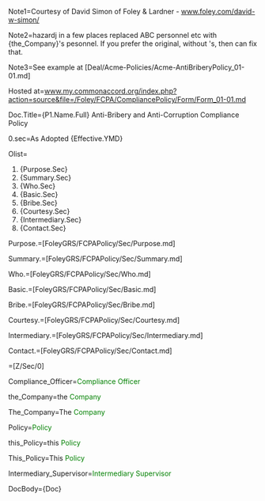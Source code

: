 Note1=Courtesy of David Simon of Foley & Lardner - www.foley.com/david-w-simon/

Note2=hazardj in a few places replaced ABC personnel etc with {the_Company}'s pesonnel.  If you prefer the original, without 's, then can fix that.

Note3=See example at [Deal/Acme-Policies/Acme-AntiBriberyPolicy_01-01.md]

Hosted at=www.my.commonaccord.org/index.php?action=source&file=/Foley/FCPA/CompliancePolicy/Form/Form_01-01.md

Doc.Title={P1.Name.Full} Anti-Bribery and Anti-Corruption Compliance Policy

0.sec=As Adopted {Effective.YMD}

Olist=<ol><li>{Purpose.Sec}<li>{Summary.Sec}<li>{Who.Sec}<li>{Basic.Sec}<li>{Bribe.Sec}<li>{Courtesy.Sec}<li>{Intermediary.Sec}<li>{Contact.Sec}</ol>

Purpose.=[FoleyGRS/FCPAPolicy/Sec/Purpose.md]

Summary.=[FoleyGRS/FCPAPolicy/Sec/Summary.md]

Who.=[FoleyGRS/FCPAPolicy/Sec/Who.md]

Basic.=[FoleyGRS/FCPAPolicy/Sec/Basic.md]

Bribe.=[FoleyGRS/FCPAPolicy/Sec/Bribe.md]

Courtesy.=[FoleyGRS/FCPAPolicy/Sec/Courtesy.md]

Intermediary.=[FoleyGRS/FCPAPolicy/Sec/Intermediary.md]

Contact.=[FoleyGRS/FCPAPolicy/Sec/Contact.md]

=[Z/Sec/0]

Compliance_Officer=<font style="color:green;">Compliance Officer</font>

the_Company=the <font style="color:green;">Company</font>

The_Company=The <font style="color:green;">Company</font>

Policy=<font style="color:green;">Policy</font>

this_Policy=this <font style="color:green;">Policy</font>

This_Policy=This <font style="color:green;">Policy</font>

Intermediary_Supervisor=<font style="color:green;">Intermediary Supervisor</font>

DocBody=<!DOCTYPE html><html><head><style>ins (Curly-) color: magenta(-Curly) li (Curly-)margin: 15px;(-Curly) ol (Curly-)list-style-type: upper-roman; (-Curly) ol ol (Curly-)list-style-type: disc;(-Curly) ol ol ol (Curly-)list-style-type: decimal;(-Curly)</style></head><body>{Doc}
